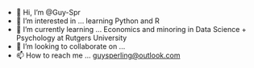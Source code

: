 - 👋 Hi, I’m @Guy-Spr
- 👀 I’m interested in ... learning Python and R
- 🌱 I’m currently learning ... Economics and minoring in Data Science + Psychology at Rutgers University
- 💞️ I’m looking to collaborate on ...
- 📫 How to reach me ... guysperling@outlook.com

<!---
Guy-Spr/Guy-Spr is a ✨ special ✨ repository because its `README.md` (this file) appears on your GitHub profile.
You can click the Preview link to take a look at your changes.
--->

